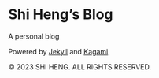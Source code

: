 # Shi Heng’s Blog

A personal blog

Powered by <a href="https://jekyllrb.com">Jekyll</a> and <a href="https://github.com/kamikat/jekyll-theme-kagami">Kagami</a>

© 2023 SHI HENG. ALL RIGHTS RESERVED.

